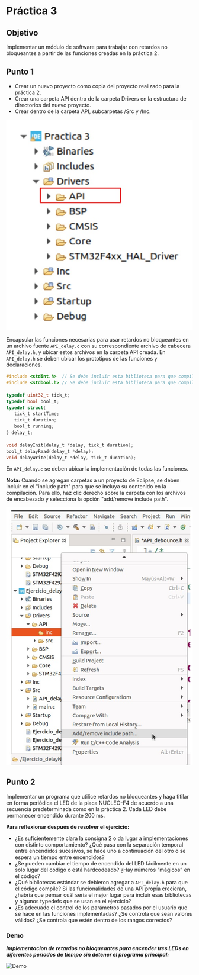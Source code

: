 # Práctica 3

## Objetivo
Implementar un módulo de software para trabajar con retardos no bloqueantes a partir de las funciones creadas en la práctica 2.

## Punto 1
- Crear un nuevo proyecto como copia del proyecto realizado para la práctica 2.
- Crear una carpeta API dentro de la carpeta Drivers en la estructura de directorios del nuevo proyecto.
- Crear dentro de la carpeta API, subcarpetas /Src y /Inc.

![](./media/img/img1.jpg)

Encapsular las funciones necesarias para usar retardos no bloqueantes en un archivo fuente `API_delay.c` con su correspondiente archivo de cabecera `API_delay.h`, y ubicar estos archivos en la carpeta API creada. En `API_delay.h` se deben ubicar los prototipos de las funciones y declaraciones.

```c
#include <stdint.h>  // Se debe incluir esta biblioteca para que compile correctamente
#include <stdbool.h> // Se debe incluir esta biblioteca para que compile correctamente

typedef uint32_t tick_t;
typedef bool bool_t;
typedef struct{
   tick_t startTime;
   tick_t duration;
   bool_t running;
} delay_t;

void delayInit(delay_t *delay, tick_t duration);
bool_t delayRead(delay_t *delay);
void delayWrite(delay_t *delay, tick_t duration);

``` 
En `API_delay.c` se deben ubicar la implementación de todas las funciones.

**Nota:** Cuando se agregan carpetas a un proyecto de Eclipse, se deben incluir en el "include path" para que se incluya su contenido en la compilación. Para ello, haz clic derecho sobre la carpeta con los archivos de encabezado y selecciona la opción "add/remove include path".

![](./media/img/img2.jpg)

## Punto 2

Implementar un programa que utilice retardos no bloqueantes y haga titilar en forma periódica el LED de la placa NUCLEO-F4 de acuerdo a una secuencia predeterminada como en la práctica 2. Cada LED debe permanecer encendido durante 200 ms.

**Para reflexionar después de resolver el ejercicio:**

- ¿Es suficientemente clara la consigna 2 o da lugar a implementaciones con distinto comportamiento? ¿Qué pasa con la separación temporal entre encendidos sucesivos, se hace uno a continuación del otro o se espera un tiempo entre encendidos?
- ¿Se pueden cambiar el tiempo de encendido del LED fácilmente en un solo lugar del código o está hardcodeado? ¿Hay números “mágicos” en el código?
- ¿Qué bibliotecas estándar se debieron agregar a `API_delay.h` para que el código compile? Si las funcionalidades de una API propia crecieran, ¿habría que pensar cuál sería el mejor lugar para incluir esas bibliotecas y algunos typedefs que se usan en el ejercicio?
- ¿Es adecuado el control de los parámetros pasados por el usuario que se hace en las funciones implementadas? ¿Se controla que sean valores válidos? ¿Se controla que estén dentro de los rangos correctos?

### Demo
___Implementacion de retardos no bloqueantes para encender tres LEDs en diferentes periodos de tiempo sin detener el programa principal:___

![Demo](./media/gifs/demo.gif)
